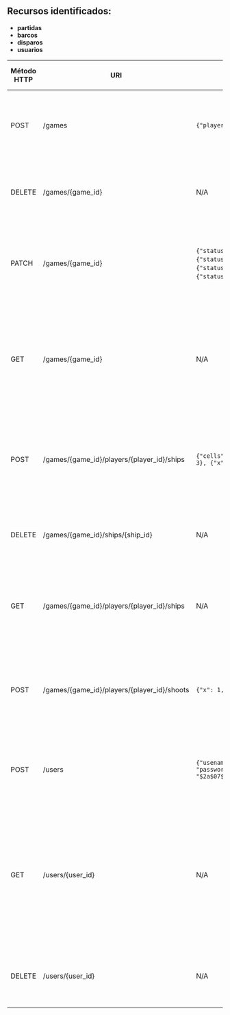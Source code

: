 ## Recursos identificados:

- **partidas**
- **barcos**
- **disparos**
- **usuarios**

| Método HTTP | URI                                         | Cuerpo de la Petición                                                                                                                | Cuerpo de la Respuesta                                                                                                                                                                                                                                                                                                                                                                          | Códigos de Respuesta                                                            |
|-------------|---------------------------------------------|--------------------------------------------------------------------------------------------------------------------------------------|-------------------------------------------------------------------------------------------------------------------------------------------------------------------------------------------------------------------------------------------------------------------------------------------------------------------------------------------------------------------------------------------------|---------------------------------------------------------------------------------|
| POST        | /games                                      | `{"players": [{"id": 1}, {"id": 2}]}`                                                                                                | `{"id": 1, "players": [{"id": 1, ships:[], shoots:[]}, {"id": 2, ships:[], shoots:[]}], "winner": null, "status": 0}`                                                                                                                                                                                                                                                                           | 201 Created<br/>400 Bad Request<br/>500 Internal Server Error                   |
| DELETE      | /games/{game_id}                            | N/A                                                                                                                                  | N/A                                                                                                                                                                                                                                                                                                                                                                                             | 200 Ok<br/>404 Not found<br/>500 Internal Server Error                          |
| PATCH       | /games/{game_id}                            | `{"status": 0}` Wait<br/> `{"status": 1}` Set<br/> `{"status": 2}` Play<br/> `{"status": 3, "winner": 1}` Finish                     | `{"id": 1, "players": [{"id": 1, ships:[], shoots:[]}, {"id": 2, ships:[], shoots:[]}], "winner": 1, "status": 3}`                                                                                                                                                                                                                                                                              | 200 Ok<br/>400 Bad Request<br/>404 Not found<br/>500 Internal Server Error      |
| GET         | /games/{game_id}                            | N/A                                                                                                                                  | `{"id": 1, "players": [{"id": 1, ships:[{"id": 3, "cells": [{"x": 1, "y": 1}, {"x": 1, "y": 2}]}], "shoots":[{"id":1, "x": 1, "y": 1, "hit": true, "sink": false}, {"id":3, "x": 1, "y": 2, "hit": true, "sink": true}]}, {"id": 2, "ships":[], "shoots":[{"id":2, "x": 3, "y": 1}]}], "winner": 1, "status": 3}`                                                                               | 200 Ok<br/>404 Not found<br/>500 Internal Server Error                          |
| POST        | /games/{game_id}/players/{player_id}/ships  | `{"cells": [{"x": 1, "y": 1}, {"x": 1, "y": 2}, {"x": 1, "y": 3}, {"x": 1, "y": 4}]}`                                                | `{"id": 1, "cells": [{"x": 1, "y": 1}, {"x": 1, "y": 2}, {"x": 1, "y": 3}, {"x": 1, "y": 4}]}`                                                                                                                                                                                                                                                                                                  | 201 Created<br/>400 Bad Request<br/>404 Not found<br/>500 Internal Server Error |
| DELETE      | /games/{game_id}/ships/{ship_id}            | N/A                                                                                                                                  | N/A                                                                                                                                                                                                                                                                                                                                                                                             | 200 Ok<br/>404 Not found<br/>500 Internal Server Error                          |
| GET         | /games/{game_id}/players/{player_id}/ships  | N/A                                                                                                                                  | `[{"id": 3, "cells": [{"x": 1, "y": 1}, {"x": 1, "y": 2}]}, {"id": 4, "cells": [{"x": 3, "y": 1}]}, {"id": 5, "cells": [{"x": 4, "y": 4}]}]`                                                                                                                                                                                                                                                    | 200 Ok<br/>400 Bad Request<br/>404 Not found<br/>500 Internal Server Error      |
| POST        | /games/{game_id}/players/{player_id}/shoots | `{"x": 1, "y": 1}`                                                                                                                   | `{"id": 1, x": 1, "y": 1, "hit": true, "sink": true}`                                                                                                                                                                                                                                                                                                                                           | 201 Created<br/>400 Bad Request<br/>404 Not found<br/>500 Internal Server Error |
| POST        | /users                                      | `{"usename": "john_doe", "email": "john.doe@gmail.com", "password": "$2a$07$Ya.9CjjPbZHtc8Q/nCNPX.jLdH.ZgbJiflFv1HNqVXyspt1l7iHua"}` | `{"id": 1, usename": "john_doe", "email": "john.doe@gmail.com", "games": []}`                                                                                                                                                                                                                                                                                                                   | 201 Created<br/>400 Bad Request<br/>500 Internal Server Error                   |
| GET         | /users/{user_id}                            | N/A                                                                                                                                  | `{"id": 1, usename": "john_doe", "email": "john.doe@gmail.com", "games": [{"id": 1, "players": [{"id": 1, ships:[{"id": 3, "cells": [{"x": 1, "y": 1}, {"x": 1, "y": 2}]}], "shoots":[{"id":1, "x": 1, "y": 1, "hit": true, "sink": false}, {"id":3, "x": 1, "y": 2, "hit": true, "sink": true}]}, {"id": 2, "ships":[], "shoots":[{"id":2, "x": 3, "y": 1}]}], "winner": 1, "status": 3}]}`    | 200 Ok<br/>404 Not found<br/>500 Internal Server Error                          |
| DELETE      | /users/{user_id}                            | N/A                                                                                                                                  | N/A                                                                                                                                                                                                                                                                                                                                                                                             | 200 Ok<br/>404 Not found<br/>500 Internal Server Error                                                                                |